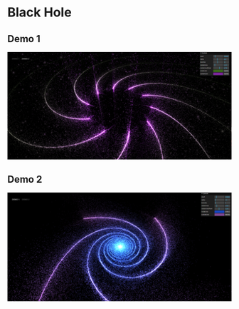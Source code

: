 # Black Hole

## Demo 1

![Black Hole](./src/assets/demo1.png)

## Demo 2

![Black Hole](./src/assets/demo2.png)
